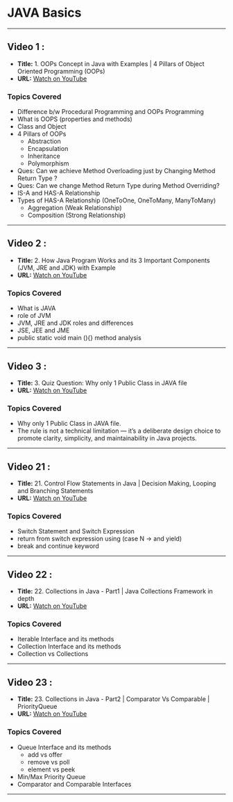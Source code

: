 # JAVA Basics

---
## Video 1 :
- **Title:** 1. OOPs Concept in Java with Examples | 4 Pillars of Object Oriented Programming (OOPs)
- **URL:** [Watch on YouTube](https://youtu.be/MIYbPZCk34k?si=q-pKP-KWBQs4FLTE)


### Topics Covered
- Difference b/w Procedural Programming and OOPs Programming
- What is OOPS (properties and methods)
- Class and Object
- 4 Pillars of OOPs 
  - Abstraction
  - Encapsulation
  - Inheritance
  - Polymorphism
- Ques: Can we achieve Method Overloading just by Changing Method Return Type ? 
- Ques: Can we change Method Return Type during Method Overriding?
- IS-A and HAS-A Relationship
- Types of HAS-A Relationship (OneToOne, OneToMany, ManyToMany)
  - Aggregation (Weak Relationship)
  - Composition (Strong Relationship)

---
## Video 2 :
- **Title:** 2. How Java Program Works and its 3 Important Components (JVM, JRE and JDK) with Example
- **URL:** [Watch on YouTube](https://youtu.be/IoireaKRRFo?si=AzX2jMk1cWHblAom)

### Topics Covered
- What is JAVA
- role of JVM
- JVM, JRE and JDK roles and differences
- JSE, JEE and JME
- public static void main (){} method analysis

---
## Video 3 :
- **Title:** 3. Quiz Question: Why only 1 Public Class in JAVA file
- **URL:** [Watch on YouTube](https://youtu.be/ijEJJuIQdzY?si=UVHxCADQoigHQdjY)

### Topics Covered
- Why only 1 Public Class in JAVA file.
- The rule is not a technical limitation — it’s a deliberate design choice to promote clarity, simplicity, and maintainability in Java projects.

---
## Video 21 :
- **Title:** 21. Control Flow Statements in Java | Decision Making, Looping and Branching Statements
- **URL:** [Watch on YouTube](https://www.youtube.com/watch?v=Z2B5CYMEWfc)

### Topics Covered
- Switch Statement and Switch Expression
- return from switch expression using (case N -> and yield)
- break and continue keyword

---
## Video 22 :
- **Title:** 22. Collections in Java - Part1 | Java Collections Framework in depth
- **URL:** [Watch on YouTube](https://www.youtube.com/watch?v=TT1-qsuHMXs&list=PL6W8uoQQ2c63f469AyV78np0rbxRFppkx&index=23)

### Topics Covered
- Iterable Interface and its methods
- Collection Interface and its methods
- Collection vs Collections

---
## Video 23 :
- **Title:** 23. Collections in Java - Part2 | Comparator Vs Comparable | PriorityQueue
- **URL:** [Watch on YouTube](https://www.youtube.com/watch?v=vVfZIWMEzMM&list=PL6W8uoQQ2c63f469AyV78np0rbxRFppkx&index=24)

### Topics Covered
- Queue Interface and its methods 
  - add vs offer 
  - remove vs poll
  - element vs peek
- Min/Max Priority Queue
- Comparator and Comparable Interfaces

---